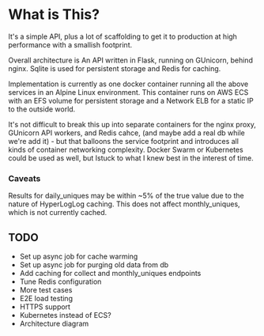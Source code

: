 # What is This?

It's a simple API, plus a lot of scaffolding to get it to production at high performance with a smallish footprint.

Overall architecture is An API written in Flask, running on GUnicorn, behind nginx. Sqlite is used for persistent storage and Redis for caching.

Implementation is currently as one docker container running all the above services in an Alpine Linux environment. This container runs on AWS ECS with an EFS volume for persistent storage and a Network ELB for a static IP to the outside world. 

It's not difficult to break this up into separate containers for the nginx proxy, GUnicorn API workers, and Redis cahce, (and maybe add a real db while we're add it) - but that balloons the service footprint and introduces all kinds of container networking complexity. Docker Swarm or Kubernetes could be used as well, but Istuck to what I knew best in the interest of time.

### Caveats

Results for daily_uniques may be within ~5% of the true value due to the nature of HyperLogLog caching. This does not affect monthly_uniques, which is not currently cached.

## TODO

- Set up async job for cache warming
- Set up async job for purging old data from db
- Add caching for collect and monthly_uniques endpoints
- Tune Redis configuration
- More test cases
- E2E load testing
- HTTPS support
- Kubernetes instead of ECS?
- Architecture diagram